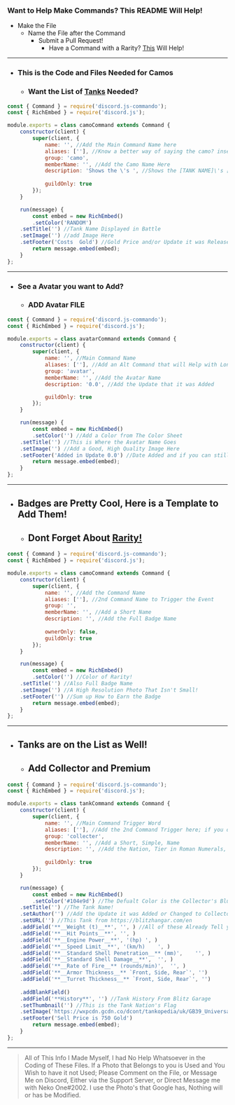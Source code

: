 ### Want to Help Make Commands? This README Will Help!
- Make the File
  - Name the File after the Command
    - Submit a Pull Request!
      - Have a Command with a Rarity? [This](https://github.com/NekoOne/katyusha/tree/master/commands) Will Help!
---

- ### This is the Code and Files Needed for Camos
  - ### Want the List of [Tanks](https://github.com/NekoOne/katyusha/blob/master/commands/colors.md) Needed?

```js
const { Command } = require('discord.js-commando');
const { RichEmbed } = require('discord.js');

module.exports = class camoCommand extends Command {
    constructor(client) {
        super(client, {
            name: '', //Add the Main Command Name here
            aliases: [''], //Know a better way of saying the camo? insert it here! Remove the `''` if you have none
            group: 'camo', 
            memberName: '', //Add the Camo Name Here
            description: 'Shows the \'s ', //Shows the [TANK NAME]\'s [CAMO NAME]
            
            guildOnly: true
        });
    }

    run(message) {
		const embed = new RichEmbed()
		.setColor('RANDOM')
	.setTitle('') //Tank Name Displayed in Battle
    .setImage('') //add Image Here
    .setFooter('Costs  Gold') //Gold Price and/or Update it was Released
        return message.embed(embed);
    }
};
```
---
- ### See a Avatar you want to Add?
  - ### ADD Avatar FILE
  
```js
const { Command } = require('discord.js-commando');
const { RichEmbed } = require('discord.js');

module.exports = class avatarCommand extends Command {
    constructor(client) {
        super(client, {
            name: '', //Main Command Name
            aliases: [''], //Add an Alt Command that will Help with Long Names!
            group: 'avatar',
            memberName: '', //Add the Avatar Name
            description: '0.0', //Add the Update that it was Added

            guildOnly: true
        });
    }

    run(message) {
		const embed = new RichEmbed()
		.setColor('') //Add a Color from The Color Sheet
	.setTitle('') //This is Where the Avatar Name Goes
    .setImage('') //Add a Good, High Quality Image Here 
    .setFooter('Added in Update 0.0') //Date Added and if you can still obtain it
        return message.embed(embed);
    }
};
```
---
- ## Badges are Pretty Cool, Here is a Template to Add Them!
  - ## Dont Forget About [Rarity!](https://github.com/NekoOne/katyusha/blob/master/commands/colors.md)
```js
const { Command } = require('discord.js-commando');
const { RichEmbed } = require('discord.js');

module.exports = class camoCommand extends Command {
    constructor(client) {
        super(client, {
            name: '', //Add the Command Name
            aliases: [''], //2nd Command Name to Trigger the Event
            group: '',
            memberName: '', //Add a Short Name
            description: '', //Add the Full Badge Name
            
            ownerOnly: false,
            guildOnly: true
        });
    }

    run(message) {
		const embed = new RichEmbed()
		.setColor('') //Color of Rarity!
	.setTitle('') //Also Full Badge Name
    .setImage('') //A High Resolution Photo That Isn't Small!
    .setFooter('') //Sum up How to Earn the Badge
        return message.embed(embed);
    }
};
```
---
- ## Tanks are on the List as Well!
  - ## Add Collector and Premium
```js
const { Command } = require('discord.js-commando');
const { RichEmbed } = require('discord.js');

module.exports = class tankCommand extends Command {
    constructor(client) {
        super(client, {
            name: '', //Main Command Trigger Word
            aliases: [''], //Add the 2nd Command Trigger here; if you don't know one, remove the `''`
            group: 'collecter',
            memberName: '', //Add a Short, Simple, Name
            description: '', //Add the Nation, Tier in Roman Numerals, and what Type of Tanks it is Here
            
            guildOnly: true
        });
    }

    run(message) {
		const embed = new RichEmbed()
		.setColor('#104e9d') //The Defualt Color is the Collector's Blue, Use Legendary from the Rarity Page to Use Premium
    .setTitle('') //The Tank Name!
    .setAuthor('') //Add the Update it was Added or Changed to Collector/Premium
    .setURL('') //This Tank from https://blitzhangar.com/en
    .addField('**__Weight (t)__**',	'', ) //All of these Already Tell you
    .addField('**__Hit Points__**',	'', ) 
    .addField('**__Engine Power__**', '(hp)	', ) 
    .addField('**__Speed Limit__**', '(km/h)	', )
    .addField('**__Standard Shell Penetration__** (mm)',	'', )
    .addField('**__Standard Shell Damage__**',	'', )
    .addField('**__Rate of Fire__** (rounds/min)',	'', )
    .addField('**__Armor Thickness__** `Front, Side, Rear`', '')
    .addField('**__Turret Thickness__** `Front, Side, Rear`', '')
    
    .addBlankField()
    .addField('**History**', '') //Tank History From Blitz Garage
    .setThumbnail('') //This is the Tank Nation's Flag
    .setImage('https://wxpcdn.gcdn.co/dcont/tankopedia/uk/GB39_Universal_CarrierQF2.png')
    .setFooter('Sell Price is 750 Gold')
        return message.embed(embed);
    }
};
```
---

> All of This Info I Made Myself, I had No Help Whatsoever in the Coding of These Files. If a Photo that Belongs to you is Used and You Wish to have it not Used; Please Comment on the File, or Message Me on Discord, Either via the Support Server, or Direct Message me with Neko One#2002. I use the Photo's that Google has, Nothing will or has be Modified.
